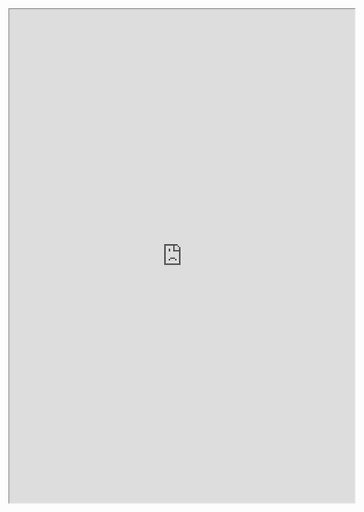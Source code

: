 <iframe height="1000px" width="700px" src="https://replit.com/@AryanShah40/Menu-imp?lite=true%22%3E#main.py"></iframe>